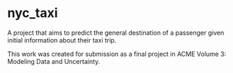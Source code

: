 # nyc_taxi
A project that aims to predict the general destination of a passenger given initial information about their taxi trip.  

This work was created for submission as a final project in ACME Volume 3: Modeling Data and Uncertainty.  

